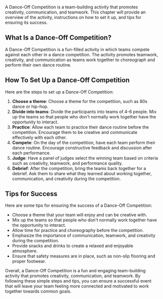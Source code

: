 
A Dance-Off Competition is a team-building activity that promotes creativity, communication, and teamwork. This chapter will provide an overview of the activity, instructions on how to set it up, and tips for ensuring its success.

What Is a Dance-Off Competition?
--------------------------------

A Dance-Off Competition is a fun-filled activity in which teams compete against each other in a dance competition. The activity promotes teamwork, creativity, and communication as teams work together to choreograph and perform their own dance routine.

How To Set Up a Dance-Off Competition
-------------------------------------

Here are the steps to set up a Dance-Off Competition:

1. **Choose a theme**: Choose a theme for the competition, such as 80s dance or hip-hop.
2. **Divide into teams**: Divide the participants into teams of 4-6 people. Mix up the teams so that people who don't normally work together have the opportunity to interact.
3. **Practice**: Allow each team to practice their dance routine before the competition. Encourage them to be creative and communicate effectively with each other.
4. **Compete**: On the day of the competition, have each team perform their dance routine. Encourage constructive feedback and discussion after each performance.
5. **Judge**: Have a panel of judges select the winning team based on criteria such as creativity, teamwork, and performance quality.
6. **Debrief**: After the competition, bring the teams back together for a debrief. Ask them to share what they learned about working together, communication, and creativity during the competition.

Tips for Success
----------------

Here are some tips for ensuring the success of a Dance-Off Competition:

* Choose a theme that your team will enjoy and can be creative with.
* Mix up the teams so that people who don't normally work together have the opportunity to interact.
* Allow time for practice and choreography before the competition.
* Emphasize the importance of communication, teamwork, and creativity during the competition.
* Provide snacks and drinks to create a relaxed and enjoyable atmosphere.
* Ensure that safety measures are in place, such as non-slip flooring and proper footwear.

Overall, a Dance-Off Competition is a fun and engaging team-building activity that promotes creativity, communication, and teamwork. By following these simple steps and tips, you can ensure a successful event that will leave your team feeling more connected and motivated to work together towards common goals.
